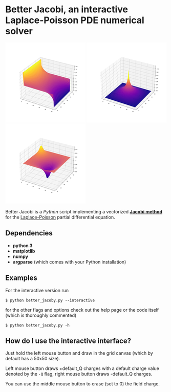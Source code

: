 # Better Jacobi, an interactive Laplace-Poisson PDE numerical solver
<img src="images/capacitor.png" width="250"/> <img src="images/single_charge.png" width="250"/> <img src="images/custom.png" width="250"/>

Better Jacobi is a *Python* script implementing a vectorized **[Jacobi method](https://en.wikipedia.org/wiki/Jacobi_method)** for the [Laplace-Poisson](https://en.wikipedia.org/wiki/Poisson%27s_equation) partial differential equation.

## Dependencies
  * **python 3**
  * **matplotlib**
  * **numpy**
  * **argparse** (which comes with your Python installation)


## Examples
For the interactive version run
```console
$ python better_jacoby.py --interactive
```
for the other flags and options check out the help page or the code itself (which is thoroughly commented)
```console
$ python better_jacoby.py -h
```

## How do I use the interactive interface?
Just hold the left mouse button and draw in the grid canvas (which by default has a 50x50 size).

Left mouse button draws +default_Q charges with a default charge value denoted by the `-Q` flag, right mouse button draws -default_Q charges.

You can use the middle mouse button to erase (set to 0) the field charge.



